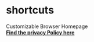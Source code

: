 # shortcuts
Customizable Browser Homepage <br/>
**[Find the privacy Policy here](https://chazzox.github.io/#/privacy)**

